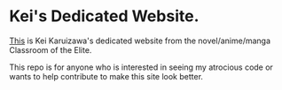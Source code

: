 # Kei's Dedicated Website.

[This](https://kei.moe) is Kei Karuizawa's dedicated website from the novel/anime/manga Classroom of the Elite.

This repo is for anyone who is interested in seeing my atrocious code or wants to help contribute to make this site look better.

